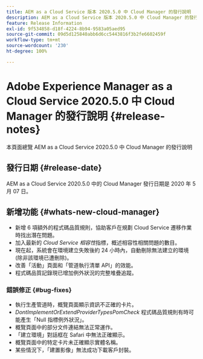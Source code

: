 ```yaml
---
title: AEM as a Cloud Service 版本 2020.5.0 中 Cloud Manager 的發行說明
description: AEM as a Cloud Service 版本 2020.5.0 中 Cloud Manager 的發行說明
feature: Release Information
exl-id: 9f534858-d18f-4224-8b94-9583a05aed95
source-git-commit: 09d5d125840abb6d6cc5443816f3b2fe6602459f
workflow-type: tm+mt
source-wordcount: '230'
ht-degree: 100%

---
```


# Adobe Experience Manager as a Cloud Service 2020.5.0 中 Cloud Manager 的發行說明 {#release-notes}

本頁面總覽 AEM as a Cloud Service 2020.5.0 中 Cloud Manager 的發行說明

## 發行日期 {#release-date}

AEM as a Cloud Service 2020.5.0 中的 Cloud Manager 發行日期是 2020 年 5 月 07 日。

## 新增功能 {#whats-new-cloud-manager}

* 新增 6 項額外的程式碼品質規則，協助客戶在規劃 Cloud Service 遷移作業時找出潛在問題。
* 加入最新的 *Cloud Service 相容性*&#x200B;指標，概述相容性相關問題的數目。
* 現在起，系統會在環境建立失敗後約 24 小時內，自動刪除無法建立的環境 (除非該環境已遭刪除)。
* 改善「活動」頁面和「管道執行清單 API」的效能。
* 程式碼品質記錄現已增加例外狀況的完整堆疊追蹤。

### 錯誤修正  {#bug-fixes}

* 執行生產管道時，概覽頁面顯示資訊不正確的卡片。
* *DontImplementOrExtendProviderTypesPomCheck* 程式碼品質規則有時可能產生「Null 指標例外狀況」。
* 概覽頁面中的部分文件連結無法正常運作。
* 「建立環境」對話框在 Safari 中無法正確顯示。
* 概覽頁面中的特定卡片未正確顯示實體名稱。
* 某些情況下，「建置影像」無法成功下載客戶封裝。
